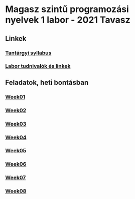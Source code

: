 # Magasz szintű programozási nyelvek 1 labor - 2021 Tavasz

## Linkek

### [Tantárgyi syllabus](https://drive.google.com/drive/folders/1okQjcjlvxksf2kED_4veWSVSHCLl-uO-)

### [Labor tudnivalók és linkek](https://drive.google.com/file/d/1vX3TH1UGy8zgxkwGq65H0BVG2oC-UhAU/view?usp=sharing)

## Feladatok, heti bontásban

### [Week01](./week01/desc.md)

### [Week02](./week02/desc.md)

### [Week03](./week03/desc.md)

### [Week04](./week04/desc.md)

### [Week05](./week05/desc.md)

### [Week06](./week06/desc.md)

### [Week07](./week07/desc.md)

### [Week08](./week08/desc.md)
